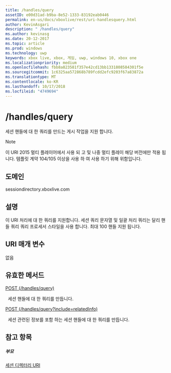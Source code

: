```yaml
---
title: /handles/query
assetID: e00d31ad-b9ba-8e52-1333-83192eab0446
permalink: en-us/docs/xboxlive/rest/uri-handlesquery.html
author: KevinAsgari
description: " /handles/query"
ms.author: kevinasg
ms.date: 20-12-2017
ms.topic: article
ms.prod: windows
ms.technology: uwp
keywords: xbox live, xbox, 게임, uwp, windows 10, xbox one
ms.localizationpriority: medium
ms.openlocfilehash: fbb8a823581f357e42cd13bb1331808584301f5e
ms.sourcegitcommit: 1c6325aa572868b789fcdd2efc9203f67a83872a
ms.translationtype: MT
ms.contentlocale: ko-KR
ms.lasthandoff: 10/17/2018
ms.locfileid: "4749694"
---
```

# <a name="handlesquery"></a>/handles/query
세션 핸들에 대 한 쿼리를 만드는 게시 작업을 지원 합니다. 

> [!NOTE] 
> 이 URI 2015 멀티 플레이어에서 사용 되 고 및 나중 멀티 플레이 해당 버전에만 적용 됩니다. 템플릿 계약 104/105 이상을 사용 하 여 사용 하기 위해 위함입니다.  

 
<a id="ID4EQ"></a>

 
## <a name="domain"></a>도메인
sessiondirectory.xboxlive.com  
<a id="ID4EV"></a>

 
## <a name="remarks"></a>설명
이 URI 처리에 대 한 쿼리를 지원합니다. 세션 쿼리 문자열 및 일괄 처리 쿼리는 달리 핸들 쿼리 쿼리 프로세서 스타일을 사용 합니다. 최대 100 핸들 지원 됩니다.  
<a id="ID4E2"></a>

 
## <a name="uri-parameters"></a>URI 매개 변수
 
없음   
<a id="ID4EEB"></a>

 
## <a name="valid-methods"></a>유효한 메서드

[POST (/handles/query)](uri-handlesquerypost.md)

&nbsp;&nbsp;세션 핸들에 대 한 쿼리를 만듭니다.

[POST (/handles/query?include=relatedInfo)](uri-handlesqueryincludepost.md)

&nbsp;&nbsp;세션 관련된 정보를 포함 하는 세션 핸들에 대 한 쿼리를 만듭니다.
 
<a id="ID4EQB"></a>

 
## <a name="see-also"></a>참고 항목
 
<a id="ID4ESB"></a>

 
##### <a name="parent"></a>부모 

[세션 디렉터리 URI](atoc-reference-sessiondirectory.md)

   